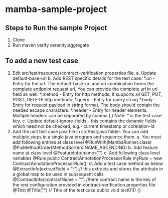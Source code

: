 # mamba-sample-project

## Steps to Run the sample Project

1. Clone
2. Run maven verify serenity:aggregate

## To add a new test case

1. Edit src/test/resources/contract-verification.properties file.
    a. Update default-base-url
    b. Add REST specific details for the test case. 
        *.uri - Entry for the url. The default-base-url and uri combination forms the complete endpoint request url. You can provide the complete url in uri field as well.
        *.method - Entry for http methods. It supports all GET, PUT, POST, DELETE http methods. 
        *.query - Entry for query string
        *.body - Entry for request payload in string format. The body should contain the needed escape characters.
        *.header - Entry for header elements. Multiple headers can be separated by comma (,)
        Note: * is the test case key.
    c. Update default-ignore-fields - this contains the dynamic fields which need not be checked, e.g.- current timestamp or corelation-id
2. Add the unit test case java file in src/test/java folder. You can add multiple steps in a single java program and sequence them.
    a. You must add following entries at class level
        @RunWith(MambaRunner.class)
        @FixMethodOrder(MethodSorters.NAME_ASCENDING)
    b. Add feature name at class level 
        @FeatureInfo(name="<a feature name>")
    c. Add following class level variables
        @Rule public ContractAnnotationProcessorRule myRule = new ContractAnnotationProcessorRule();
    d. Add a test case method as below
        @ExtractInfo(extractField = "<attribute name>:<json path in the response>") // this extracts and stores the attribute in a global map to be used in subsequent calls
        @ContractInfo(contractName = "<key identifier>") //here contract name is the key of the rest configuration provided in contract-verification.properties file
        @Test
        @Title("<A title of the test case>") // Title of the test case
        public void test01() {}


